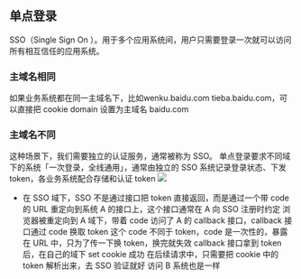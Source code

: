 ## 单点登录
SSO（Single Sign On ）。用于多个应用系统间，用户只需要登录一次就可以访问所有相互信任的应用系统。
### 主域名相同
如果业务系统都在同一主域名下，比如wenku.baidu.com tieba.baidu.com，可以直接把 cookie domain 设置为主域名 baidu.com
### 主域名不同
这种场景下，我们需要独立的认证服务，通常被称为 SSO。
单点登录要求不同域下的系统「一次登录，全线通用」，通常由独立的 SSO 系统记录登录状态、下发 token，各业务系统配合存储和认证 token
![](https://p9-juejin.byteimg.com/tos-cn-i-k3u1fbpfcp/e5a94e9c990d4d69a4a0845c4f8dc6a1~tplv-k3u1fbpfcp-zoom-in-crop-mark:1304:0:0:0.awebp)

- 在 SSO 域下，SSO 不是通过接口把 token 直接返回，而是通过一个带 code 的 URL 重定向到系统 A 的接口上，这个接口通常在 A 向 SSO 注册时约定
浏览器被重定向到 A 域下，带着 code 访问了 A 的 callback 接口，callback 接口通过 code 换取 token
这个 code 不同于 token，code 是一次性的，暴露在 URL 中，只为了传一下换 token，换完就失效
callback 接口拿到 token 后，在自己的域下 set cookie 成功
在后续请求中，只需要把 cookie 中的 token 解析出来，去 SSO 验证就好
访问 B 系统也是一样
